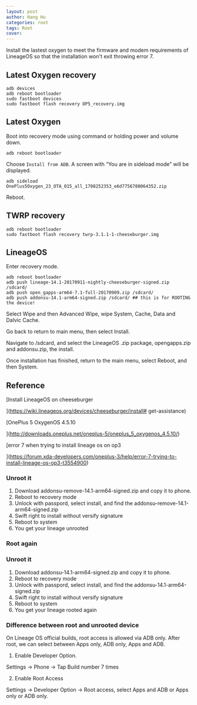 ```yaml
---
layout: post
author: Hang Hu
categories: root
tags: Root 
cover: 
---
```


Install the lastest oxygen to meet the firmware and modem requirements of LineageOS so that the installation won't exit throwing error 7.

## Latest Oxygen recovery

```
adb devices
adb reboot bootloader
sudo fastboot devices
sudo fastboot flash recovery OP5_recovery.img
```


## Latest Oxygen


Boot into recovery mode using command or holding power and volume down.


```
adb reboot bootloader
```


Choose `Install from ADB`. A screen with “You are in sideload mode” will be displayed.


```
adb sideload OnePlus5Oxygen_23_OTA_015_all_1708252353_e6d7756780064352.zip
```


Reboot.


## TWRP recovery


```
adb reboot bootloader
sudo fastboot flash recovery twrp-3.1.1-1-cheeseburger.img
```


## LineageOS


Enter recovery mode.


```
adb reboot bootloader
adb push lineage-14.1-20170911-nightly-cheeseburger-signed.zip /sdcard/
adb push open_gapps-arm64-7.1-full-20170909.zip /sdcard/
adb push addonsu-14.1-arm64-signed.zip /sdcard/ ## this is for ROOTING the device!
```


Select Wipe and then Advanced Wipe, wipe System, Cache, Data and Dalvic Cache.


Go back to return to main menu, then select Install.


Navigate to /sdcard, and select the LineageOS .zip package, opengapps.zip and addonsu.zip, the install.


Once installation has finished, return to the main menu, select Reboot, and then System.


## Reference


[Install LineageOS on cheeseburger

](https://wiki.lineageos.org/devices/cheeseburger/install# get-assistance)



[OnePlus 5 OxygenOS 4.5.10

](http://downloads.oneplus.net/oneplus-5/oneplus_5_oxygenos_4.5.10/)



[error 7 when trying to install lineage os on op3

](https://forum.xda-developers.com/oneplus-3/help/error-7-trying-to-install-lineage-os-op3-t3554900)


### Unroot it

1. Download addonsu-remove-14.1-arm64-signed.zip and copy it to phone.
2. Reboot to recovery mode
3. Unlock with passpord, select install, and find the addonsu-remove-14.1-arm64-signed.zip
4. Swift right to install without versify signature
5. Reboot to system
6. You get your lineage unrooted

### Root again

### Unroot it

1. Download addonsu-14.1-arm64-signed.zip and copy it to phone.
2. Reboot to recovery mode
3. Unlock with passpord, select install, and find the addonsu-14.1-arm64-signed.zip
4. Swift right to install without versify signature
5. Reboot to system
6. You get your lineage rooted again

### Difference between root and unrooted device

On Lineage OS official builds, root access is allowed via ADB only. After root, we can select between Apps only, ADB only, Apps and ADB.

1. Enable Developer Option.

Settings -> Phone -> Tap Build number 7 times

2. Enable Root Access


Settings -> Developer Option -> Root access, select Apps and ADB or Apps only or ADB only.